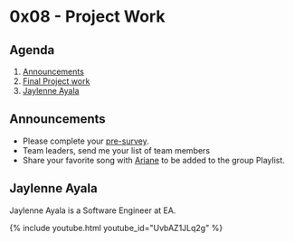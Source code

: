 # 0x08 - Project Work

## Agenda

1. [Announcements](#announcements)
1. [Final Project work](../0x09/)
1. [Jaylenne Ayala](#jaylenne-ayala)

## Announcements

* Please complete your [pre-survey][survey].
* Team leaders, send me your list of team members
* Share your favorite song with [Ariane][ariane] to be added to the group Playlist.

## Jaylenne Ayala

Jaylenne Ayala is a Software Engineer at EA.

{% include youtube.html youtube_id="UvbAZ1JLq2g" %}

[ariane]: https://codechica-plus-plus.slack.com/archives/D02EU5YP3NU
[survey]: https://forms.gle/9qCzvmfpA2Sjes678
